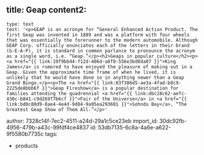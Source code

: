 title: Geap
content2:
  -
    type: text
    text: '<p>GEAP is an acronym for “General Enhanced Action Product. The first Geap was invented in 1889 and was a platform with four wheels that was essentially the forerunner to the modern automobile. Although GEAP Corp. officially enunciates each of the letters in their brand (G-E-A-P), it is standard in common parlance to pronounce the acronym as a single word, i.e. “Geap.”</p><h2>Geaps in popular culture</h2><p><a href="{{ link:19f9bb44-f12d-406d-a8f8-556e3bd0da07 }}">King James</a> is rumored to have enjoyed the pleasure of making out in a Geap. Given the approximate time frame of when he lived, it is unlikely that he would have done so in anything newer than a Geap Grand Bingo.</p><p>The <a href="{{ link:03f386d5-ae3a-4fad-b8c9-2225de8bbb6f }}">Geap Fireshow</a> is a popular destination for families attending the quadrennial <a href="{{ link:dbc28c62-aefc-430c-b841-c9d26977b6cf }}">Fair of the Universe</a> in <a href="{{ link:bd0c80d9-8ae4-4e4d-9d84-9a95ea293601 }}">Sohndu Bay</a>, “The Greatest Geap Show of Them All.”</p>'
author: 7328c14f-7ec2-4511-a24d-29a1c5ce23eb
import_id: 30dc92fb-4956-479b-a43c-99fdf4ce4837
id: 53db7135-6c8a-4a6e-a622-9f5580b7735c
tags:
  - products
